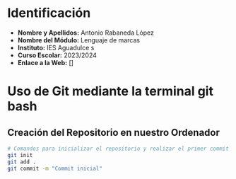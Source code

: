 # Identificación

- **Nombre y Apellidos:** Antonio Rabaneda López
- **Nombre del Módulo:** Lenguaje de marcas
- **Instituto:** IES Aguadulce s
- **Curso Escolar:** 2023/2024
- **Enlace a la Web:** []

# Uso de Git mediante la terminal git bash

## Creación del Repositorio en nuestro Ordenador

```bash
# Comandos para inicializar el repositorio y realizar el primer commit
git init
git add .
git commit -m "Commit inicial"